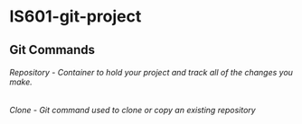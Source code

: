 # IS601-git-project

## Git Commands 
###### Repository - Container to hold your project and track all of the changes you make.
###### Clone - Git command used to clone or copy an existing repository

